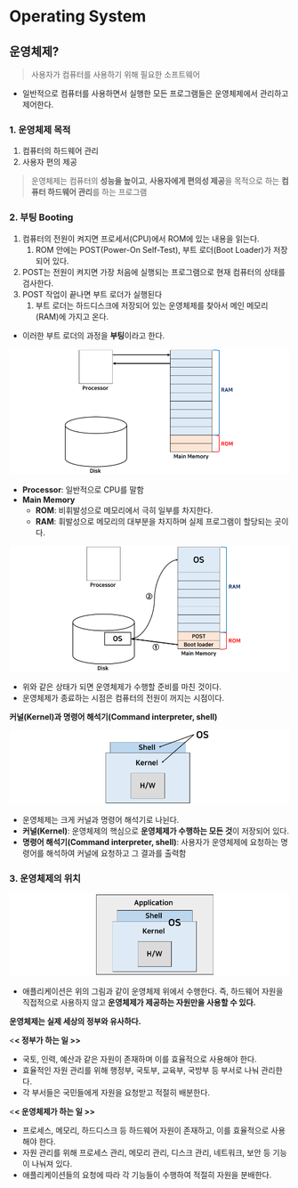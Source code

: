 # Operating System

## 운영체제?

> 사용자가 컴퓨터를 사용하기 위해 필요한 소프트웨어

- 일반적으로 컴퓨터를 사용하면서 실행한 모든 프로그램들은 운영체제에서 관리하고 제어한다.

### 1. 운영체제 목적

1. 컴퓨터의 하드웨어 관리
2. 사용자 편의 제공

> 운영체제는 컴퓨터의 **성능을 높이고**, **사용자에게 편의성 제공**을 목적으로 하는 **컴퓨터 하드웨어 관리**를 하는 프로그램

### 2. 부팅 Booting

1. 컴퓨터의 전원이 켜지면 프로세서(CPU)에서 ROM에 있는 내용을 읽는다.
   1. ROM 안에는 POST(Power-On Self-Test), 부트 로더(Boot Loader)가 저장되어 있다.
2. POST는 전원이 켜지면 가장 처음에 실행되는 프로그램으로 현재 컴퓨터의 상태를 검사한다.
3. POST 작업이 끝나면 부트 로더가 실행된다
   1. 부트 로더는 하드디스크에 저장되어 있는 운영체제를 찾아서 메인 메모리(RAM)에 가지고 온다.

- 이러한 부트 로더의 과정을 **부팅**이라고 한다.

![](./img/OS/1.png)

- **Processor**: 일반적으로 CPU를 말함
- **Main Memory**
  - **ROM**: 비휘발성으로 메모리에서 극히 일부를 차지한다.
  - **RAM**: 휘발성으로 메모리의 대부분을 차지하며 실제 프로그램이 할당되는 곳이다.

![](./img/OS/2.png)

- 위와 같은 상태가 되면 운영체제가 수행할 준비를 마친 것이다.
- 운영체제가 종료하는 시점은 컴퓨터의 전원이 꺼지는 시점이다.

**커널(Kernel)과 명령어 해석기(Command interpreter, shell)**

![](./img/OS/3.png)

- 운영체제는 크게 커널과 명령어 해석기로 나뉜다.
- **커널(Kernel)**: 운영체제의 핵심으로 **운영체제가 수행하는 모든 것**이 저장되어 있다.
- **명령어 해석기(Command interpreter, shell)**: 사용자가 운영체제에 요청하는 명령어를 해석하여 커널에 요청하고 그 결과를 출력함

### 3. 운영체제의 위치

![](./img/OS/4.png)

- 애플리케이션은 위의 그림과 같이 운영체제 위에서 수행한다. 즉, 하드웨어 자원을 직접적으로 사용하지 않고 **운영체제가 제공하는 자원만을 사용할 수 있다.**

**운영체제는 실제 세상의 정부와 유사하다.**

<**< 정부가 하는 일 >>**

- 국토, 인력, 예산과 같은 자원이 존재하며 이를 효율적으로 사용해야 한다.
- 효율적인 자원 관리를 위해 행정부, 국토부, 교육부, 국방부 등 부서로 나눠 관리한다.
- 각 부서들은 국민들에게 자원을 요청받고 적절히 배분한다.

<**< 운영체제가 하는 일 >>**

- 프로세스, 메모리, 하드디스크 등 하드웨어 자원이 존재하고, 이를 효율적으로 사용해야 한다.
- 자원 관리를 위해 프로세스 관리, 메모리 관리, 디스크 관리, 네트워크, 보안 등 기능이 나눠져 있다.
- 애플리케이션들의 요청에 따라 각 기능들이 수행하여 적절히 자원을 분배한다.
